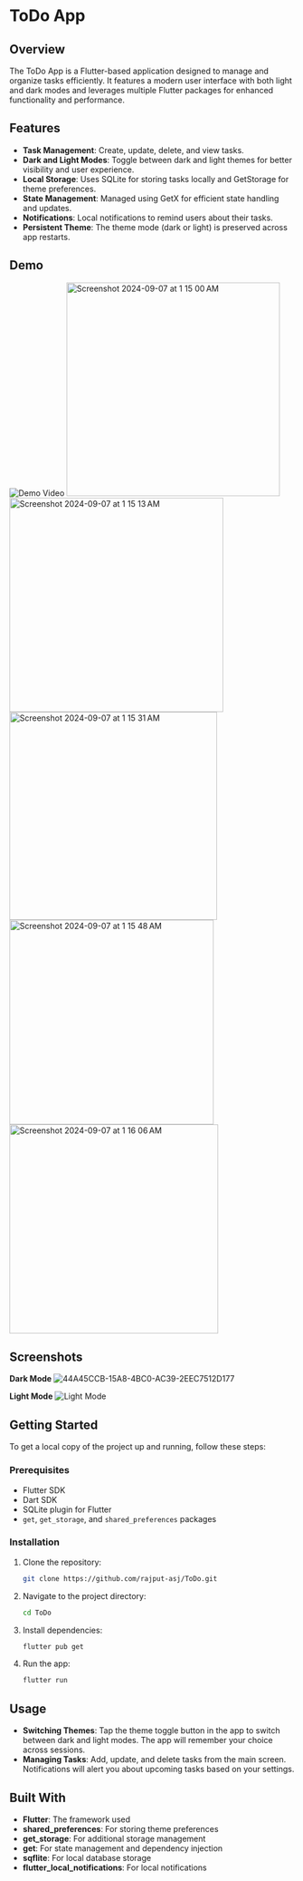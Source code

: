# ToDo App

## Overview
The ToDo App is a Flutter-based application designed to manage and organize tasks efficiently. It features a modern user interface with both light and dark modes and leverages multiple Flutter packages for enhanced functionality and performance.

## Features
- **Task Management**: Create, update, delete, and view tasks.
- **Dark and Light Modes**: Toggle between dark and light themes for better visibility and user experience.
- **Local Storage**: Uses SQLite for storing tasks locally and GetStorage for theme preferences.
- **State Management**: Managed using GetX for efficient state handling and updates.
- **Notifications**: Local notifications to remind users about their tasks.
- **Persistent Theme**: The theme mode (dark or light) is preserved across app restarts.

## Demo
![Demo Video](https://github.com/user-attachments/assets/674a7848-e74a-4487-95e0-ebc13dea1dcf)
<img width="377" alt="Screenshot 2024-09-07 at 1 15 00 AM" src="https://github.com/user-attachments/assets/3ca2c02f-98b0-4dfe-af84-ced0c827955b">
<img width="378" alt="Screenshot 2024-09-07 at 1 15 13 AM" src="https://github.com/user-attachments/assets/ab16d3fd-c4e4-4d61-a8d2-48bc5df5028c"><img width="367" alt="Screenshot 2024-09-07 at 1 15 31 AM" src="https://github.com/user-attachments/assets/7ab17af3-5d3c-41a9-993d-db558ade1659">
<img width="361" alt="Screenshot 2024-09-07 at 1 15 48 AM" src="https://github.com/user-attachments/assets/cde335ad-d35a-435d-9b23-81d39fcf2ae8">
<img width="369" alt="Screenshot 2024-09-07 at 1 16 06 AM" src="https://github.com/user-attachments/assets/951ae6ed-906e-4bf1-86fc-93c3d23ac24a">



## Screenshots
**Dark Mode**
![44A45CCB-15A8-4BC0-AC39-2EEC7512D177](https://github.com/user-attachments/assets/b628a89b-808d-445e-adba-9148c2a9c2a8)


**Light Mode**
![Light Mode](path/to/light_mode_image.png)

## Getting Started

To get a local copy of the project up and running, follow these steps:

### Prerequisites
- Flutter SDK
- Dart SDK
- SQLite plugin for Flutter
- `get`, `get_storage`, and `shared_preferences` packages

### Installation
1. Clone the repository:
    ```bash
    git clone https://github.com/rajput-asj/ToDo.git
    ```
2. Navigate to the project directory:
    ```bash
    cd ToDo
    ```
3. Install dependencies:
    ```bash
    flutter pub get
    ```
4. Run the app:
    ```bash
    flutter run
    ```

## Usage
- **Switching Themes**: Tap the theme toggle button in the app to switch between dark and light modes. The app will remember your choice across sessions.
- **Managing Tasks**: Add, update, and delete tasks from the main screen. Notifications will alert you about upcoming tasks based on your settings.

## Built With
- **Flutter**: The framework used
- **shared_preferences**: For storing theme preferences
- **get_storage**: For additional storage management
- **get**: For state management and dependency injection
- **sqflite**: For local database storage
- **flutter_local_notifications**: For local notifications
